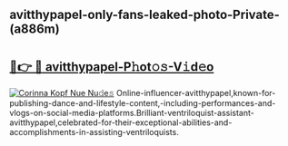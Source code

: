 ## avitthypapel-only-fans​-leaked-photo​-Private-(a886m)


# <h2><a href="https://mediaupload.pro?title=avitthypapel&ref=git">🔗👉 🔴 avitthypapel-P𝚑ot𝚘𝚜-V𝚒d𝚎o</a></h2>

[![Corinna Kopf Nue Nu𝚍e𝚜](https://i.imgur.com/0qMVB7G.gif)](https://mediaupload.pro?title=avitthypapel&ref=git)
Online-influencer-avitthypapel,known-for-publishing-dance-and-lifestyle-content,-including-performances-and-vlogs-on-social-media-platforms.Brilliant-ventriloquist-assistant-avitthypapel,celebrated-for-their-exceptional-abilities-and-accomplishments-in-assisting-ventriloquists.  
